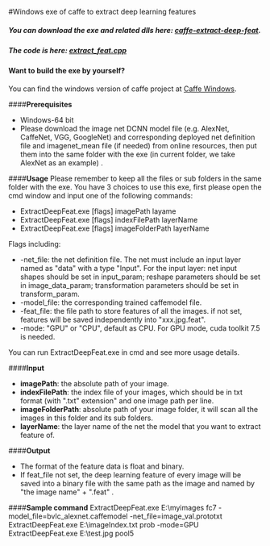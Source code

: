 
#Windows exe of caffe to extract deep learning features
##### You can download the exe and related dlls here: [caffe-extract-deep-feat](http://pan.baidu.com/s/1c2v7OPU).

##### The code is here: [extract_feat.cpp](https://github.com/jasonustc/caffe-multigpu/blob/tools/tools/extract_feat.cpp)

#### **Want to build the exe by yourself?**
You can find the windows version of caffe project at [Caffe Windows]( https://github.com/jasonustc/caffe-multigpu/tree/tools).

####**Prerequisites**
- Windows-64 bit
- Please download the image net DCNN model file (e.g. AlexNet, CaffeNet, VGG, GoogleNet) and corresponding deployed net definition file and imagenet_mean file (if needed) from online resources, then put them into the same folder with the exe (in current folder, we take AlexNet as an example) .

####**Usage**
Please remember to keep all the files or sub folders in the same folder with the exe.
You have 3 choices to use this exe, first please open the cmd window and input one of the following commands:

- ExtractDeepFeat.exe [flags] imagePath layame
- ExtractDeepFeat.exe [flags] indexFilePath layerName
- ExtractDeepFeat.exe [flags] imageFolderPath layerName

Flags including:
-  -net_file:  the net definition file. The net must include an input layer named as "data" with a type "Input". For the input layer: net input shapes should be set in input_param; reshape parameters should be set in image_data_param; transformation parameters should be set in transform_param.
- -model_file: the corresponding trained caffemodel file.
- -feat_file:  the file path to store features of all the images. if not set, features will be saved independently into "xxx.jpg.feat".
- -mode: "GPU" or "CPU", default as CPU. For GPU mode, cuda toolkit 7.5 is needed.

You can run ExtractDeepFeat.exe in cmd and see more usage details.
    
####**Input**
- **imagePath**:  the absolute path of your image.
- **indexFilePath**: the index file of your images, which should be in txt format (with ".txt" extension" and one image path per line.
- **imageFolderPath**: absolute path of your image folder, it will scan all the images in this folder and its sub folders.
- **layerName**: the layer name of the net the model that you want to  extract feature of.

####**Output**
- The format of the feature data is float and binary.
- If feat_file not set, the deep learning feature of every image will be saved into a binary file with the same path as the image and named by  "the image name" + ".feat" .

####**Sample command**
    ExtractDeepFeat.exe E:\\myimages fc7 -model_file=bvlc_alexnet.caffemodel -net_file=image_val.prototxt
    ExtractDeepFeat.exe E:\\imageIndex.txt  prob -mode=GPU
    ExtractDeepFeat.exe E:\\test.jpg   pool5